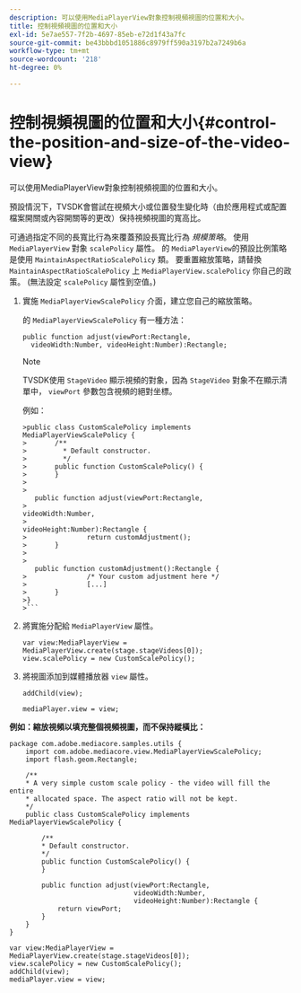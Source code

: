 ```yaml
---
description: 可以使用MediaPlayerView對象控制視頻視圖的位置和大小。
title: 控制視頻視圖的位置和大小
exl-id: 5e7ae557-7f2b-4697-85eb-e72d1f43a7fc
source-git-commit: be43bbbd1051886c8979ff590a3197b2a7249b6a
workflow-type: tm+mt
source-wordcount: '218'
ht-degree: 0%

---
```


# 控制視頻視圖的位置和大小{#control-the-position-and-size-of-the-video-view}

可以使用MediaPlayerView對象控制視頻視圖的位置和大小。

預設情況下，TVSDK會嘗試在視頻大小或位置發生變化時（由於應用程式或配置檔案開關或內容開關等的更改）保持視頻視圖的寬高比。

可通過指定不同的長寬比行為來覆蓋預設長寬比行為 *規模策略*。 使用 `MediaPlayerView` 對象 `scalePolicy` 屬性。 的 `MediaPlayerView`的預設比例策略是使用 `MaintainAspectRatioScalePolicy` 類。 要重置縮放策略，請替換 `MaintainAspectRatioScalePolicy` 上 `MediaPlayerView.scalePolicy` 你自己的政策。 (無法設定 `scalePolicy` 屬性到空值。)

1. 實施 `MediaPlayerViewScalePolicy` 介面，建立您自己的縮放策略。

   的 `MediaPlayerViewScalePolicy` 有一種方法：

   ```
   public function adjust(viewPort:Rectangle, 
     videoWidth:Number, videoHeight:Number):Rectangle;
   ```

   >[!NOTE]
   >
   >TVSDK使用 `StageVideo` 顯示視頻的對象，因為 `StageVideo` 對象不在顯示清單中， `viewPort` 參數包含視頻的絕對坐標。
   >
   >
   >例如：
   >
   >
   ```
   >public class CustomScalePolicy implements MediaPlayerViewScalePolicy { 
   >       /** 
   >         * Default constructor. 
   >         */ 
   >       public function CustomScalePolicy() { 
   >       } 
   > 
   >    
      public function adjust(viewPort:Rectangle,  
   >                                                     videoWidth:Number,  
   >                                                     videoHeight:Number):Rectangle { 
   >               return customAdjustment(); 
   >       } 
   > 
   >    
      public function customAdjustment():Rectangle { 
   >               /* Your custom adjustment here */ 
   >               [...] 
   >       } 
   >}
   >```

1. 將實施分配給 `MediaPlayerView` 屬性。

   ```
   var view:MediaPlayerView = MediaPlayerView.create(stage.stageVideos[0]); 
   view.scalePolicy = new CustomScalePolicy();
   ```

1. 將視圖添加到媒體播放器 `view` 屬性。

   ```
   addChild(view); 
   
   mediaPlayer.view = view;
   ```

<!--<a id="example_7B08ECCDA17B4DD191FC672BD1F4C850"></a>-->

**例如：縮放視頻以填充整個視頻視圖，而不保持縱橫比：**

```
package com.adobe.mediacore.samples.utils { 
    import com.adobe.mediacore.view.MediaPlayerViewScalePolicy; 
    import flash.geom.Rectangle; 
 
    /** 
    * A very simple custom scale policy - the video will fill the entire 
    * allocated space. The aspect ratio will not be kept. 
    */ 
    public class CustomScalePolicy implements MediaPlayerViewScalePolicy { 
 
        /** 
        * Default constructor. 
        */ 
        public function CustomScalePolicy() { 
        } 
 
        public function adjust(viewPort:Rectangle, 
                               videoWidth:Number,  
                               videoHeight:Number):Rectangle { 
            return viewPort; 
        } 
    } 
} 
 
var view:MediaPlayerView = MediaPlayerView.create(stage.stageVideos[0]); 
view.scalePolicy = new CustomScalePolicy(); 
addChild(view); 
mediaPlayer.view = view;
```
